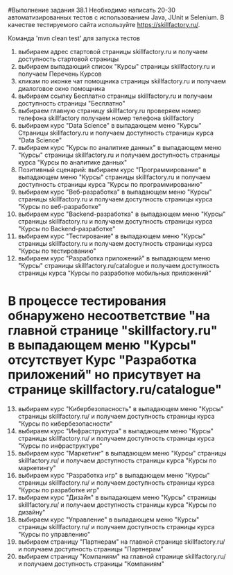 #Выполнение задания 38.1
Необходимо написать 20-30 автоматизированных тестов с использованием Java, JUnit и Selenium.
В качестве тестируемого сайта используйте https://skillfactory.ru/.

Команда 'mvn clean test' для запуска тестов 

1. выбираем адрес стартовой страницы skillfactory.ru и получаем доступность стартовой страницы
2. выбираем выпадающий список "Курсы" страницы skillfactory.ru и получаем Перечень Курсов
3. кликам по иконке чат помощника страницы skillfactory.ru и получаем диалоговое окно помощника
4. выбираем ссылку Бесплатно страницы skillfactory.ru и получаем доступность страницы "Бесплатно"
5. выбираем главную страницу skillfactory.ru проверяем номер телефона skillfactory получаем номер телефона skillfactory
6. выбираем курс "Data Science" в выпадающем меню "Курсы"  Страницы skillfactory.ru и получаем доступность страницы курса "Data Science"
7. выбираем курс "Курсы по аналитике данных" в выпадающем меню "Курсы"  страницы skillfactory.ru и получаем доступность страницы курса "Курсы по аналитике данных"
8. Позитивный сценарий: выбираем курс "Программирование" в выпадающем меню "Курсы"  страницы skillfactory.ru и получаем доступность страницы курса "Курсы по программированию"   
9. выбираем курс "Веб-разработка" в выпадающем меню "Курсы"  страницы skillfactory.ru и получаем доступность страницы курса "Курсы по веб-разработке"
10. выбираем курс "Backend-разработка" в выпадающем меню "Курсы"  страницы skillfactory.ru и получаем доступность страницы курса "Курсы по Backend-разработке"
11. выбираем курс "Тестирование" в выпадающем меню "Курсы"  страницы skillfactory.ru и получаем доступность страницы курса "Курсы по тестированию"
12. выбираем курс "Разработка приложений" в выпадающем меню "Курсы"  страницы skillfactory.ru/catalogue и получаем доступность страницы курса "Курсы по разработке мобильных приложений"

# В процессе тестирования обнаружено несоответствие  "на главной странице "skillfactory.ru" в выпадающем меню "Курсы" отсутствует Курс "Разработка приложений" но присутвует на странице skillfactory.ru/catalogue"

13. выбираем курс "Кибербезопасность" в выпадающем меню "Курсы"  страницы skillfactory.ru/ и получаем доступность страницы курса "Курсы по кибербезопасности"
14. выбираем курс "Инфраструктура" в выпадающем меню "Курсы"  страницы skillfactory.ru/ и получаем доступность страницы курса "Курсы по инфраструктуре"
15. выбираем курс "Маркетинг" в выпадающем меню "Курсы"  страницы skillfactory.ru/ и получаем доступность страницы курса "Курсы по маркетингу"
16. выбираем курс "Разработка игр" в выпадающем меню "Курсы"  страницы skillfactory.ru/ и получаем доступность страницы курса "Курсы по разработке игр"
17. выбираем курс "Дизайн" в выпадающем меню "Курсы"  страницы skillfactory.ru/ и получаем доступность страницы курса "Курсы по дизайну"
18. выбираем курс "Управление" в выпадающем меню "Курсы"  страницы skillfactory.ru/ и получаем доступность страницы курса "Курсы по управлению"
19. выбираем страницу "Партнерам" на главной странице skillfactory.ru/ и получаем доступность страницы  "Партнерам"
20. выбираем страницу "Компаниям" на главной странице skillfactory.ru/ и получаем доступность страницы  "Компаниям"